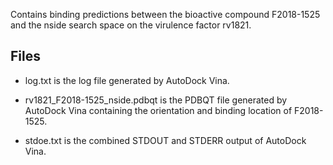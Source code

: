 Contains binding predictions between the bioactive compound F2018-1525 and the nside search space on the virulence factor rv1821.

## Files

- log.txt is the log file generated by AutoDock Vina.

- rv1821_F2018-1525_nside.pdbqt is the PDBQT file generated by AutoDock Vina containing the orientation and binding location of F2018-1525.

- stdoe.txt is the combined STDOUT and STDERR output of AutoDock Vina.

